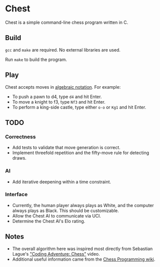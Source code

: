 # Chest

Chest is a simple command-line chess program written in C.

## Build

`gcc` and `make` are required. No external libraries are used.

Run `make` to build the program.

## Play

Chest accepts moves in [algebraic
notation](https://en.wikipedia.org/wiki/Algebraic_notation_(chess)). For
example:

* To push a pawn to d4, type `d4` and hit Enter.
* To move a knight to f3, type `Nf3` and hit Enter.
* To perform a king-side castle, type either `o-o` or `Kg1` and hit Enter.

## TODO

### Correctness
* Add tests to validate that move generation is correct.
* Implement threefold repetition and the fifty-move rule for detecting draws.

### AI
* Add iterative deepening within a time constraint.

### Interface
* Currently, the human player always plays as White, and the computer always
  plays as Black. This should be customizable.
* Allow the Chest AI to communicate via UCI.
* Determine the Chest AI's Elo rating.

## Notes

* The overall algorithm here was inspired most directly from Sebastian Lague's
  ["Coding Adventure: Chess"](https://www.youtube.com/watch?v=U4ogK0MIzqk)
  video.
* Additional useful information came from the [Chess Programming
  wiki](www.chessprogramming.org/).
